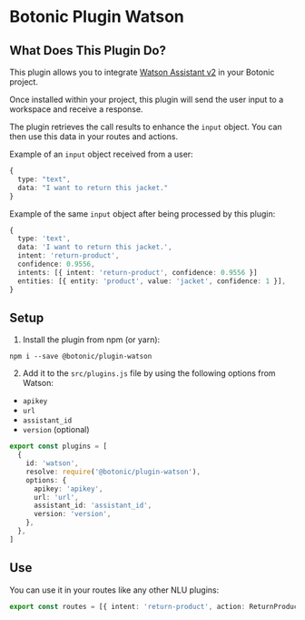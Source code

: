 # Botonic Plugin Watson

## What Does This Plugin Do?

This plugin allows you to integrate [Watson Assistant v2](https://cloud.ibm.com/apidocs/assistant/assistant-v2) in your Botonic project.

Once installed within your project, this plugin will send the user input to a workspace and receive a response.

The plugin retrieves the call results to enhance the `input` object. You can then use this data in your routes and actions.

Example of an `input` object received from a user:

```typescript
{
  type: "text",
  data: "I want to return this jacket."
}
```

Example of the same `input` object after being processed by this plugin:

```typescript
{
  type: 'text',
  data: 'I want to return this jacket.',
  intent: 'return-product',
  confidence: 0.9556,
  intents: [{ intent: 'return-product', confidence: 0.9556 }]
  entities: [{ entity: 'product', value: 'jacket', confidence: 1 }],
}
```

## Setup

1. Install the plugin from npm (or yarn):

```
npm i --save @botonic/plugin-watson
```

2. Add it to the `src/plugins.js` file by using the following options from Watson:

- `apikey`
- `url`
- `assistant_id`
- `version` (optional)

```typescript
export const plugins = [
  {
    id: 'watson',
    resolve: require('@botonic/plugin-watson'),
    options: {
      apikey: 'apikey',
      url: 'url',
      assistant_id: 'assistant_id',
      version: 'version',
    },
  },
]
```

## Use

You can use it in your routes like any other NLU plugins:

```typescript
export const routes = [{ intent: 'return-product', action: ReturnProduct }]
```
